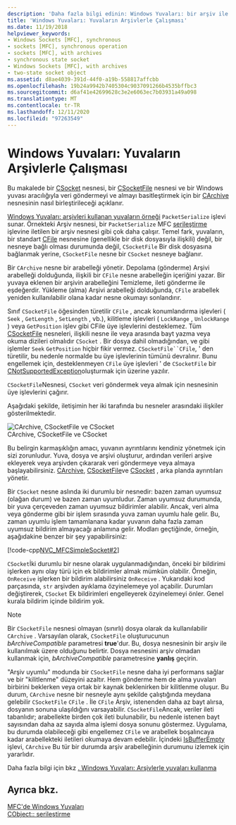 ```yaml
---
description: 'Daha fazla bilgi edinin: Windows Yuvaları: bir arşiv ile yuvalar nasıl çalışır?'
title: 'Windows Yuvaları: Yuvaların Arşivlerle Çalışması'
ms.date: 11/19/2018
helpviewer_keywords:
- Windows Sockets [MFC], synchronous
- sockets [MFC], synchronous operation
- sockets [MFC], with archives
- synchronous state socket
- Windows Sockets [MFC], with archives
- two-state socket object
ms.assetid: d8ae4039-391d-44f0-a19b-558817affcbb
ms.openlocfilehash: 19b24a9942b7405304c9037091266b4535bffbc3
ms.sourcegitcommit: d6af41e42699628c3e2e6063ec7b03931a49a098
ms.translationtype: MT
ms.contentlocale: tr-TR
ms.lasthandoff: 12/11/2020
ms.locfileid: "97263549"
---
```

# <a name="windows-sockets-how-sockets-with-archives-work"></a>Windows Yuvaları: Yuvaların Arşivlerle Çalışması

Bu makalede bir [CSocket](../mfc/reference/csocket-class.md) nesnesi, bir [CSocketFile](../mfc/reference/csocketfile-class.md) nesnesi ve bir Windows yuvası aracılığıyla veri göndermeyi ve almayı basitleştirmek için bir [CArchive](../mfc/reference/carchive-class.md) nesnesinin nasıl birleştirileceği açıklanır.

[Windows Yuvaları: arşivleri kullanan yuvaların örneği](../mfc/windows-sockets-example-of-sockets-using-archives.md) `PacketSerialize` işlevi sunar. Örnekteki Arşiv nesnesi, bir `PacketSerialize` MFC [serileştirme](../mfc/reference/cobject-class.md#serialize) işlevine iletilen bir arşiv nesnesi gibi çok daha çalışır. Temel fark, yuvaların, bir standart [CFile](../mfc/reference/cfile-class.md) nesnesine (genellikle bir disk dosyasıyla ilişkili) değil, bir nesneye bağlı olması durumunda değil, `CSocketFile` Bir disk dosyasına bağlanmak yerine, `CSocketFile` nesne bir `CSocket` nesneye bağlanır.

Bir `CArchive` nesne bir arabelleği yönetir. Depolama (gönderme) Arşivi arabelleği dolduğunda, ilişkili bir `CFile` nesne arabelleğin içeriğini yazar. Bir yuvaya eklenen bir arşivin arabelleğini Temizleme, ileti gönderme ile eşdeğerdir. Yükleme (alma) Arşivi arabelleği dolduğunda, `CFile` arabellek yeniden kullanılabilir olana kadar nesne okumayı sonlandırır.

Sınıf `CSocketFile` öğesinden türetilir `CFile` , ancak konumlandırma işlevleri ( [](../mfc/reference/cfile-class.md) `Seek` , `GetLength` , `SetLength` , vb.), kilitleme işlevleri ( `LockRange` , `UnlockRange` ) veya `GetPosition` işlev gibi CFile üye işlevlerini desteklemez. Tüm [CSocketFile](../mfc/reference/csocketfile-class.md) nesneleri, ilişkili nesne ile veya arasında bayt yazma veya okuma dizileri olmalıdır `CSocket` . Bir dosya dahil olmadığından, ve gibi işlemler `Seek` `GetPosition` hiçbir fikir vermez. `CSocketFile``CFile`, ' den türetilir, bu nedenle normalde bu üye işlevlerinin tümünü devralınır. Bunu engellemek için, desteklenmeyen `CFile` üye işlevleri ' de `CSocketFile` bir [CNotSupportedException](../mfc/reference/cnotsupportedexception-class.md)oluşturmak için üzerine yazılır.

`CSocketFile`Nesnesi, `CSocket` veri göndermek veya almak için nesnesinin üye işlevlerini çağırır.

Aşağıdaki şekilde, iletişimin her iki tarafında bu nesneler arasındaki ilişkiler gösterilmektedir.

![CArchive, CSocketFile ve CSocket](../mfc/media/vc38ia1.gif "CArchive, CSocketFile ve CSocket") <br/>
CArchive, CSocketFile ve CSocket

Bu belirgin karmaşıklığın amacı, yuvanın ayrıntılarını kendiniz yönetmek için sizi zorunludur. Yuva, dosya ve arşivi oluşturur, ardından verileri arşive ekleyerek veya arşivden çıkararak veri göndermeye veya almaya başlayabilirsiniz. [CArchive](../mfc/reference/carchive-class.md), [CSocketFile](../mfc/reference/csocketfile-class.md)ve [CSocket](../mfc/reference/csocket-class.md) , arka planda ayrıntıları yönetir.

Bir `CSocket` nesne aslında iki durumlu bir nesnedir: bazen zaman uyumsuz (olağan durum) ve bazen zaman uyumludur. Zaman uyumsuz durumunda, bir yuva çerçeveden zaman uyumsuz bildirimler alabilir. Ancak, veri alma veya gönderme gibi bir işlem sırasında yuva zaman uyumlu hale gelir. Bu, zaman uyumlu işlem tamamlanana kadar yuvanın daha fazla zaman uyumsuz bildirim almayacağı anlamına gelir. Modları geçtiğinde, örneğin, aşağıdakine benzer bir şey yapabilirsiniz:

[!code-cpp[NVC_MFCSimpleSocket#2](../mfc/codesnippet/cpp/windows-sockets-how-sockets-with-archives-work_1.cpp)]

`CSocket`İki durumlu bir nesne olarak uygulanmadığından, önceki bir bildirimi işlerken aynı olay türü için ek bildirimler almak mümkün olabilir. Örneğin, `OnReceive` işlerken bir bildirim alabilirsiniz `OnReceive` . Yukarıdaki kod parçasında, `str` arşivden ayıklama özyinelemeye yol açabilir. Durumları değiştirerek, `CSocket` Ek bildirimleri engelleyerek özyinelemeyi önler. Genel kurala bildirim içinde bildirim yok.

> [!NOTE]
> Bir `CSocketFile` nesnesi olmayan (sınırlı) dosya olarak da kullanılabilir `CArchive` . Varsayılan olarak, `CSocketFile` oluşturucunun *bArchiveCompatible* parametresi **true**'dur. Bu, dosya nesnesinin bir arşiv ile kullanılmak üzere olduğunu belirtir. Dosya nesnesini arşiv olmadan kullanmak için, *bArchiveCompatible* parametresine **yanlış** geçirin.

"Arşiv uyumlu" modunda bir `CSocketFile` nesne daha iyi performans sağlar ve bir "kilitlenme" düzeyini azaltır. Hem gönderme hem de alma yuvaları birbirini beklerken veya ortak bir kaynak beklenirken bir kilitlenme oluşur. Bu durum, `CArchive` nesne bir nesneyle aynı şekilde çalıştığında meydana gelebilir `CSocketFile` `CFile` . İle `CFile` Arşiv, istenenden daha az bayt alırsa, dosyanın sonuna ulaşıldığını varsayabilir. `CSocketFile`Ancak, veriler ileti tabanlıdır; arabellekte birden çok ileti bulunabilir, bu nedenle istenen bayt sayısından daha az sayıda alma işlemi dosya sonunu göstermez. Uygulama, bu durumda olabileceği gibi engellemez `CFile` ve arabellek boşalıncaya kadar arabellekteki iletileri okumaya devam edebilir. İçindeki [IsBufferEmpty](../mfc/reference/carchive-class.md#isbufferempty) işlevi, `CArchive` Bu tür bir durumda arşiv arabelleğinin durumunu izlemek için yararlıdır.

Daha fazla bilgi için bkz [. Windows Yuvaları: Arşivlerle yuvaları kullanma](../mfc/windows-sockets-using-sockets-with-archives.md)

## <a name="see-also"></a>Ayrıca bkz.

[MFC'de Windows Yuvaları](../mfc/windows-sockets-in-mfc.md)<br/>
[CObject:: serileştirme](../mfc/reference/cobject-class.md#serialize)
